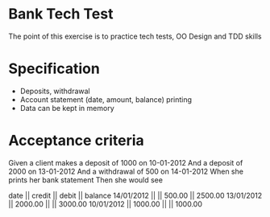 Bank Tech Test
==============

The point of this exercise is to practice tech tests, OO Design and TDD skills


Specification
=============
* Deposits, withdrawal
* Account statement (date, amount, balance) printing
* Data can be kept in memory

Acceptance criteria
==================


Given a client makes a deposit of 1000 on 10-01-2012
And a deposit of 2000 on 13-01-2012
And a withdrawal of 500 on 14-01-2012
When she prints her bank statement
Then she would see

date || credit || debit || balance
14/01/2012 || || 500.00 || 2500.00
13/01/2012 || 2000.00 || || 3000.00
10/01/2012 || 1000.00 || || 1000.00
